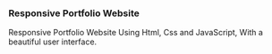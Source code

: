 ### Responsive Portfolio Website
Responsive Portfolio Website Using Html, Css and JavaScript, With a beautiful user interface.
